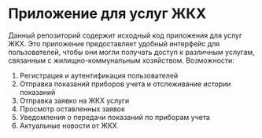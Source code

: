 # Приложение для услуг ЖКХ
Данный репозиторий содержит исходный код приложения для услуг ЖКХ. Это приложение предоставляет удобный интерфейс для пользователей, чтобы они могли получать доступ к различным услугам, связанным с жилищно-коммунальным хозяйством.
Возможности:
1. Регистрация и аутентификация пользователей
2. Отправка показаний приборов учета и отслеживание истории показаний
3. Отправка заявко на ЖКХ услуги
4. Просмотр оставленных заявок
5. Уведомления о передачи показаний по приборам учета
6. Актуальные новости от ЖКХ
